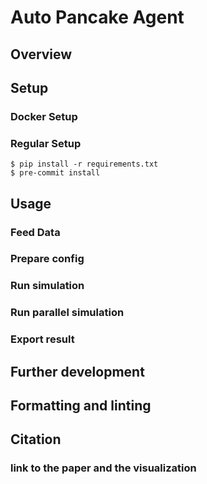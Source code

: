 # Auto Pancake Agent

[comment]: <> (Paper description)

## Overview

[comment]: <> (discuss how to prepare the data for the agent)

[comment]: <> (discuss steps to build a pancake agent)

[comment]: <> (discuss how to export data)


## Setup

### Docker Setup

### Regular Setup

```
$ pip install -r requirements.txt
$ pre-commit install
```

## Usage


### Feed Data
[comment]: <> (### You need to prepare data which will be pass to the other file)

### Prepare config

### Run simulation

### Run parallel simulation

### Export result

## Further development

## Formatting and linting

## Citation
### link to the paper and the visualization
